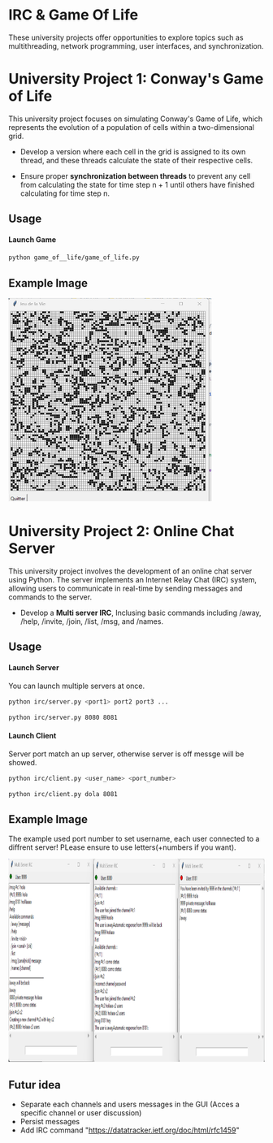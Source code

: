 # IRC & Game Of Life
These university projects offer opportunities to explore topics such as multithreading, network programming, user interfaces, and synchronization.

# University Project 1: Conway's Game of Life

This university project focuses on simulating Conway's Game of Life, which represents the evolution of a population of cells within a two-dimensional grid. 

- Develop a version where each cell in the grid is assigned to its own thread, and these threads calculate the state of their respective cells.

- Ensure proper **synchronization between threads** to prevent any cell from calculating the state for time step n + 1 until others have finished calculating for time step n.

## Usage


#### Launch Game
```bash
python game_of__life/game_of_life.py
```


## Example Image
<img src="https://github.com/abdellah-idris/programmation_conccurentes_mini_projets/blob/master/game_of__life/ressources/img.png" height="400" width="400" alt="Game of life"  />


# University Project 2: Online Chat Server
This university project involves the development of an online chat server using Python. The server implements an Internet Relay Chat (IRC) system, allowing users to communicate in real-time by sending messages and commands to the server.

- Develop a **Multi server IRC**, Inclusing basic commands including /away, /help, /invite, /join, /list, /msg, and /names.


## Usage


#### Launch Server
You can launch multiple servers at once.
```bash
python irc/server.py <port1> port2 port3 ...
```
```bash
python irc/server.py 8080 8081
```

#### Launch Client
Server port match an up server, otherwise server is off messge will be showed.
```bash
python irc/client.py <user_name> <port_number>
```

```bash
python irc/client.py dola 8081
```

## Example Image
The example used port number to set username, each user connected to a diffrent server! PLease ensure to use letters(+numbers if you want).

  <img src="https://github.com/abdellah-idris/programmation_conccurentes_mini_projets/blob/master/irc/ressources/img.png" height="400" width="1000" alt="Game of life"  />

## Futur idea
- Separate each channels and users messages in the GUI (Acces a specific channel or user discussion)
- Persist messages
- Add IRC command "https://datatracker.ietf.org/doc/html/rfc1459"
